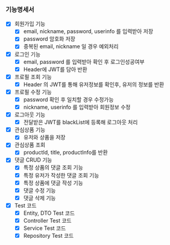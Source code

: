 ### 기능명세서
 - [x] 회원가입 기능
   - [x] email, nickname, password, userinfo 를 입력받아 저장
   - [x] password 암호화 저장
   - [x] 중복된 email, nickname 일 경우 예외처리
 - [x] 로그인 기능
   - [x] email, password 를 입력받아 확인 후 로그인성공여부
   - [x] Header에 JWT를 담아 반환
 - [x] 프로필 조회 기능
   - [x] Header 의 JWT를 통해 유저정보를 확인후, 유저의 정보를 반환
 - [x] 프로필 수정 기능
   - [x] password 확인 후 일치할 경우 수정가능
   - [x] nickname, userinfo 를 입력받아 회원정보 수정
 - [x] 로그아웃 기능
   - [x] 전달받은 JWT를 blackList에 등록해 로그아웃 처리

 - [x] 관심상품 기능
   - [x] 유저와 상품을 저장
 - [x] 관심상품 조회
   - [x] productId, title, productInfo를 반환

- [x] 댓글 CRUD 기능
   - [x] 특정 상품의 댓글 조회 기능 
   - [x] 특정 유저가 작성한 댓글 조회 기능
   - [x] 특정 상품에 댓글 작성 기능
   - [x] 댓글 수정 기능
   - [x] 댓글 삭제 기능

- [x] Test 코드
  - [x] Entity, DTO Test 코드
  - [x] Controller Test 코드
  - [x] Service Test 코드
  - [x] Repository Test 코드